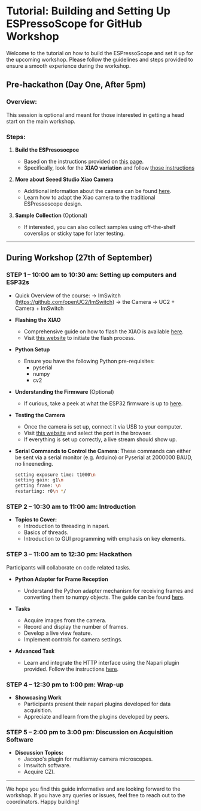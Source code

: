 # Tutorial: Building and Setting Up ESPressoScope for GitHub Workshop

Welcome to the tutorial on how to build the ESPressoScope and set it up for the upcoming workshop. Please follow the guidelines and steps provided to ensure a smooth experience during the workshop.

## Pre-hackathon (Day One, After 5pm)

### Overview:
This session is optional and meant for those interested in getting a head start on the main workshop.

### Steps:

1. **Build the ESPresosocpoe**
    - Based on the instructions provided on [this page](https://matchboxscope.github.io/docs/Variants/ESPressoScope).
    - Specifically, look for the **XIAO variation** and follow [those instructions](https://matchboxscope.github.io/docs/Variants/ESPressoScope/#variation-seeed-studio-xiao-camera)
    
2. **More about Seeed Studio Xiao Camera**
    - Additional information about the camera can be found [here](https://matchboxscope.github.io/docs/Hardware/SeeedXiao).
    - Learn how to adapt the Xiao camera to the traditional ESPressoscope design.

3. **Sample Collection** (Optional)
    - If interested, you can also collect samples using off-the-shelf coverslips or sticky tape for later testing.

---

## During Workshop (27th of September) 

### STEP 1 – 10:00 am to 10:30 am: Setting up computers and ESP32s

- Quick Overview of the course:
  -> ImSwitch (https://github.com/openUC2/ImSwitch)
  -> the Camera
  -> UC2 + Camera + ImSwitch
- **Flashing the XIAO**
    - Comprehensive guide on how to flash the XIAO is available [here](https://matchboxscope.github.io/docs/Tutorials/ESP32RawUSBFrame#quickstart).
    - Visit [this website](https://matchboxscope.github.io/firmware/FLASH.html) to initiate the flash process.
    
- **Python Setup**
    - Ensure you have the following Python pre-requisites:
        - pyserial
        - numpy
        - cv2
        
- **Understanding the Firmware** (Optional)
    - If curious, take a peek at what the ESP32 firmware is up to [here](https://matchboxscope.github.io/docs/Tutorials/ESP32RawUSBFrame#esp32-code).
    
- **Testing the Camera**
    - Once the camera is set up, connect it via USB to your computer.
    - Visit [this website](https://matchboxscope.github.io/cameraserial/index.html) and select the port in the browser.
    - If everything is set up correctly, a live stream should show up.
    
- **Serial Commands to Control the Camera:**
  These commands can either be sent via a serial monitor (e.g. Arduino) or Pyserial at 2000000 BAUD, no lineeneding. 
    ```bash
    setting exposure time: t1000\n
    setting gain: g1\n
    getting frame: \n
    restarting: r0\n */
    ```

### STEP 2 – 10:30 am to 11:00 am: Introduction
- **Topics to Cover:**
    - Introduction to threading in napari.
    - Basics of threads.
    - Introduction to GUI programming with emphasis on key elements.

### STEP 3 – 11:00 am to 12:30 pm: Hackathon

Participants will collaborate on code related tasks.

- **Python Adapter for Frame Reception**
    - Understand the Python adapter mechanism for receiving frames and converting them to numpy objects. The guide can be found [here](https://matchboxscope.github.io/docs/Tutorials/ESP32RawUSBFrame#python-code).
    
- **Tasks**
    - Acquire images from the camera.
    - Record and display the number of frames.
    - Develop a live view feature.
    - Implement controls for camera settings.
    
- **Advanced Task**
    - Learn and integrate the HTTP interface using the Napari plugin provided. Follow the instructions [here](https://github.com/Matchboxscope/omniscope-viewer/tree/main/src/omniscopeViewer).

### STEP 4 – 12:30 pm to 1:00 pm: Wrap-up

- **Showcasing Work**
    - Participants present their napari plugins developed for data acquisition.
    - Appreciate and learn from the plugins developed by peers.

### STEP 5 – 2:00 pm to 3:00 pm: Discussion on Acquisition Software

- **Discussion Topics:**
    - Jacopo's plugin for multiarray camera microscopes.
    - Imswitch software.
    - Acquire CZI.

---

We hope you find this guide informative and are looking forward to the workshop. If you have any queries or issues, feel free to reach out to the coordinators. Happy building!
